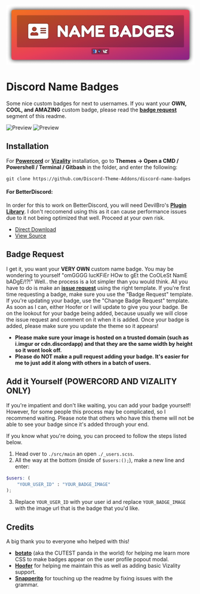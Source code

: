 ![Banner](./assets/banner.png)

# Discord Name Badges
Some nice custom badges for next to usernames. If you want your **OWN, COOL, and AMAZING** custom badge, please read the **[badge request](https://github.com/Discord-Theme-Addons/discord-name-badges#badge-request)** segment of this readme.

![Preview](./screenshots/UsermodalPreview.png)
![Preview](./screenshots/MessagePreview.png)

## Installation
For **[Powercord](http://powercord.dev/)** or **[Vizality](https://vizality.com/)** installation, go to **Themes -> Open a CMD / Powershell / Terminal / Gitbash** in the folder, and enter the following:
```
git clone https://github.com/Discord-Theme-Addons/discord-name-badges
```

#### For BetterDiscord:
In order for this to work on BetterDiscord, you will need DevilBro's **[Plugin Library](https://github.com/mwittrien/BetterDiscordAddons/tree/master/Library/)**. I don't reccomend using this as it can cause performance issues due to it not being optimized that well. Proceed at your own risk.
- [Direct Download](https://betterdiscord.net/ghdl?id=3555)
- [View Source](https://raw.githack.com/Discord-Theme-Addons/discord-name-badges/main/src/main/mods/betterdiscord/NameBadges.theme.css)

## Badge Request
I get it, you want your **VERY OWN** custom name badge. You may be wondering to yourself "omGGGG lucKFiEr HOw to gEt the CoOLeSt NamE bADgE/!?!" Well.. the process is a lot simpler than you would think. All you have to do is make an **[issue request](https://github.com/Discord-Theme-Addons/discord-name-badges/issues/new/choose)** using the right template. If you're first time requesting a badge, make sure you use the "Badge Request" template. If you're updating your badge, use the "Change Badge Request" template. As soon as I can, either Hoofer or I will update to give you your badge. Be on the lookout for your badge being added, because usually we will close the issue request and comment on it when it is added. Once your badge is added, please make sure you update the theme so it appears!
- **Please make sure your image is hosted on a trusted domain (such as i.imgur or cdn.discordapp) and that they are the same width by height so it wont look off.**
- **Please do NOT make a pull request adding your badge. It's easier for me to just add it along with others in a batch of users.**

## Add it Yourself (POWERCORD AND VIZALITY ONLY)
If you're impatient and don't like waiting, you can add your badge yourself! However, for some people this process may be complicated, so I recommend waiting. Please note that others who have this theme will not be able to see your badge since it's added through your end. 

If you know what you're doing, you can proceed to follow the steps listed below.
1. Head over to `./src/main` an open `./_users.scss`.
2. All the way at the bottom (inside of `$users:();`), make a new line and enter:
```scss
$users: (
    "YOUR_USER_ID" : "YOUR_BADGE_IMAGE"
);
```
3. Replace `YOUR_USER_ID` with your user id and replace `YOUR_BADGE_IMAGE` with the image url that is the badge that you'd like.

## Credits 
A big thank you to everyone who helped with this!
- **[botato](https://github.com/bototo2)** (aka the CUTEST panda in the world) for helping me learn more CSS to make badges appear on the user profile popout modal. 
- **[Hoofer](https://github.com/HooferDevelops)** for helping me maintain this as well as adding basic Vizality support.
- **[Snapperito](https://github.com/Snapperito)** for touching up the readme by fixing issues with the grammar.

